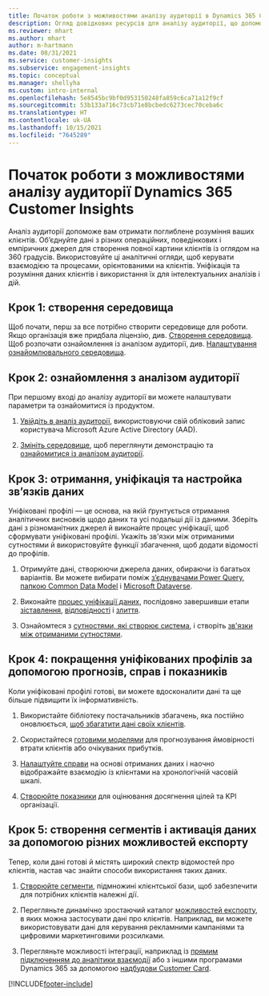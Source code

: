 ```yaml
---
title: Початок роботи з можливостями аналізу аудиторії в Dynamics 365 Customer Insights
description: Огляд довідкових ресурсів для аналізу аудиторії, що допоможуть швидко почати роботу.
ms.reviewer: mhart
ms.author: mhart
author: m-hartmann
ms.date: 08/31/2021
ms.service: customer-insights
ms.subservice: engagement-insights
ms.topic: conceptual
ms.manager: shellyha
ms.custom: intro-internal
ms.openlocfilehash: 5e8545bc9bf0d953150248fa859c6ca71a12f9cf
ms.sourcegitcommit: 53b133a716c73cb71e8bcbedc6273cec70ceba6c
ms.translationtype: HT
ms.contentlocale: uk-UA
ms.lasthandoff: 10/15/2021
ms.locfileid: "7645289"
---
```

# <a name="get-started-with-dynamics-365-customer-insights-audience-insights-capability"></a>Початок роботи з можливостями аналізу аудиторії Dynamics 365 Customer Insights

Аналіз аудиторії допоможе вам отримати поглиблене розуміння ваших клієнтів. Об’єднуйте дані з різних операційних, поведінкових і емпіричних джерел для створення повної картини клієнтів із оглядом на 360 градусів. Використовуйте ці аналітичні огляди, щоб керувати взаємодією та процесами, орієнтованими на клієнтів. Уніфікація та розуміння даних клієнтів і використання їх для інтелектуальних аналізів і дій.

## <a name="step-1-create-an-environment"></a>Крок 1: створення середовища

Щоб почати, перш за все потрібно створити середовище для роботи. Якщо організація вже придбала ліцензію, див. [Створення середовища](create-environment.md). Щоб розпочати ознайомлення із аналізом аудиторії, див. [Налаштування ознайомлювального середовища](../trial-signup.md). 

## <a name="step-2-explore-audience-insights"></a>Крок 2: ознайомлення з аналізом аудиторії

При першому вході до аналізу аудиторії ви можете налаштувати параметри та ознайомитися із продуктом.

1. [Увійдіть в аналіз аудиторії](https://home.ci.ai.dynamics.com), використовуючи свій обліковий запис користувача Microsoft Azure Active Directory (AAD).

1. [Змініть середовище](manage-environments.md#switch-environments), щоб переглянути демонстрацію та [ознайомитися із аналізом аудиторії](home.md).

##  <a name="step-3-ingest-unify-and-set-up-relationships-for-your-data"></a>Крок 3: отримання, уніфікація та настройка зв’язків даних

Уніфіковані профілі — це основа, на якій ґрунтується отримання аналітичних висновків щодо даних та усі подальші дії із даними. Зберіть дані з різноманітних джерел й виконайте процес уніфікації, щоб сформувати уніфіковані профілі. Укажіть зв'язки між отриманими сутностями й використовуйте функції збагачення, щоб додати відомості до профілів. 

1. Отримуйте дані, створюючи джерела даних, обираючи із багатьох варіантів. Ви можете вибирати поміж [з’єднувачами Power Query](connect-power-query.md), [папкою Common Data Model](connect-common-data-model.md) і [Microsoft Dataverse](connect-common-data-service-lake.md). 

1. Виконайте [процес уніфікації даних](data-unification.md), послідовно завершивши етапи [зіставлення](map-entities.md), [відповідності](match-entities.md) і [злиття](merge-entities.md).

1. Ознайомтеся з [сутностями, які створює система](entities.md), і створіть [зв'язки між отриманими сутностями](relationships.md).
    
## <a name="step-4-enhance-unified-profiles-with-predictions-activities-and-measures"></a>Крок 4: покращення уніфікованих профілів за допомогою прогнозів, справ і показників

Коли уніфіковані профілі готові, ви можете вдосконалити дані та ще більше підвищити їх інформативність.

1. Використайте бібліотеку постачальників збагачень, яка постійно оновлюється, [щоб збагатити дані своїх клієнтів](enrichment-hub.md).

1. Скористайтеся [готовими моделями](predictions-overview.md) для прогнозування ймовірності втрати клієнтів або очікуваних прибутків.

1. [Налаштуйте справи](activities.md) на основі отриманих даних і наочно відображайте взаємодію із клієнтами на хронологічній часовій шкалі. 

1. [Створюйте показники](measures.md) для оцінювання досягнення цілей та KPI організації.
 
## <a name="step-5-create-segments-and-activate-data-through-various-export-options"></a>Крок 5: створення сегментів і активація даних за допомогою різних можливостей експорту

Тепер, коли дані готові й містять широкий спектр відомостей про клієнтів, настав час знайти способи використання таких даних. 

1. [Створюйте сегменти](segments.md), підмножині клієнтської бази, щоб забезпечити для потрібних клієнтів належні дії.

1. Перегляньте динамічно зростаючий каталог [можливостей експорту](export-destinations.md), в яких можна застосувати дані про клієнтів. Наприклад, ви можете використовувати дані для керування рекламними кампаніями та цифровими маркетинговими розсилками.

1. Перегляньте можливості інтеграції, наприклад із [прямим підключенням до аналітики взаємодії](../engagement-insights/integrate-audience-insights-engagement-insights.md) або з іншими програмами Dynamics 365 за допомогою [надбудови Customer Card](customer-card-add-in.md).  


[!INCLUDE[footer-include](../includes/footer-banner.md)]
